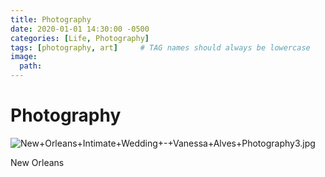 ```yaml
---
title: Photography
date: 2020-01-01 14:30:00 -0500
categories: [Life, Photography]
tags: [photography, art]     # TAG names should always be lowercase
image:
  path: 
---
```


# Photography


<img class="thumb-image loaded" data-src="https://images.squarespace-cdn.com/content/v1/637bc363896de64f51e0f158/1670015383016-NEE2UK4IA4YPTYWFMZY8/New%2BOrleans%2BIntimate%2BWedding%2B-%2BVanessa%2BAlves%2BPhotography3.jpg" data-image="https://images.squarespace-cdn.com/content/v1/637bc363896de64f51e0f158/1670015383016-NEE2UK4IA4YPTYWFMZY8/New%2BOrleans%2BIntimate%2BWedding%2B-%2BVanessa%2BAlves%2BPhotography3.jpg" data-image-dimensions="1500x1000" data-image-focal-point="0.5,0.5" data-load="false" data-image-id="638a699680744669417554c3" data-type="image" alt="New+Orleans+Intimate+Wedding+-+Vanessa+Alves+Photography3.jpg" data-image-resolution="1000w" src="https://images.squarespace-cdn.com/content/v1/637bc363896de64f51e0f158/1670015383016-NEE2UK4IA4YPTYWFMZY8/New%2BOrleans%2BIntimate%2BWedding%2B-%2BVanessa%2BAlves%2BPhotography3.jpg?format=1000w" style="">

New Orleans

